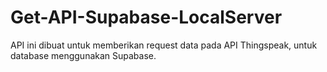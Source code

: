 # Get-API-Supabase-LocalServer

API ini dibuat untuk memberikan request data pada API Thingspeak, untuk database menggunakan Supabase.
